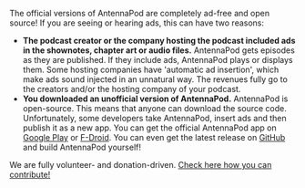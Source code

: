 The official versions of AntennaPod are completely ad-free and open source! If you are seeing or hearing ads, this can have two reasons:

- **The podcast creator or the company hosting the podcast included ads in the shownotes, chapter art or audio files.** AntennaPod gets episodes as they are published. If they include ads, AntennaPod plays or displays them. Some hosting companies have 'automatic ad insertion', which make ads sound injected in an unnatural way. The revenues fully go to the creators and/or the hosting company of your podcast.
- **You downloaded an unofficial version of AntennaPod.** AntennaPod is open-source. This means that anyone can download the source code. Unfortunately, some developers take AntennaPod, insert ads and then publish it as a new app. You can get the official AntennaPod app on [Google Play](https://play.google.com/store/apps/details?id=de.danoeh.antennapod) or [F-Droid](https://f-droid.org/packages/de.danoeh.antennapod/). You can even get the latest release on [GitHub](https://github.com/AntennaPod/AntennaPod/) and build AntennaPod yourself!

We are fully volunteer- and donation-driven. [Check here how you can contribute!](/contribute)
